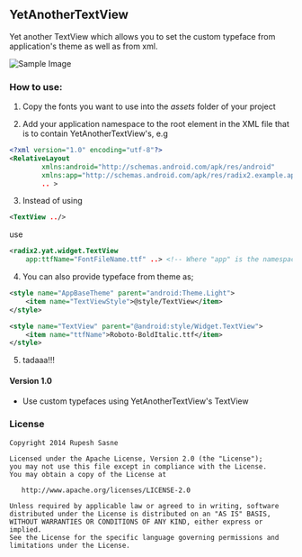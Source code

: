 ## YetAnotherTextView

Yet another TextView which allows you to set the custom typeface from application's theme as well as from xml.

![Sample Image](https://raw.githubusercontent.com/rupehshsasne/YetAnotherTextView/master/sample/screenshot/device-2014-09-07-185722.png)

### How to use:
1) Copy the fonts you want to use into the _assets_ folder of your project

2) Add your application namespace to the root element in the XML file that is to contain YetAnotherTextView's, e.g
```xml
<?xml version="1.0" encoding="utf-8"?>
<RelativeLayout
        xmlns:android="http://schemas.android.com/apk/res/android"
        xmlns:app="http://schemas.android.com/apk/res/radix2.example.app"
		.. >
```  

3) Instead of using
```xml
<TextView ../>
```
use
```xml
<radix2.yat.widget.TextView 
	app:ttfName="FontFileName.ttf" ..> <!-- Where "app" is the namespace defined in step 2 -->
```  

4) You can also provide typeface from theme as;
```xml
<style name="AppBaseTheme" parent="android:Theme.Light">
	<item name="TextViewStyle">@style/TextView</item>
</style>

<style name="TextView" parent="@android:style/Widget.TextView">
	<item name="ttfName">Roboto-BoldItalic.ttf</item>
</style>
```
5) tadaaa!!! 		

#### Version 1.0
* Use custom typefaces using YetAnotherTextView's TextView

### License
	Copyright 2014 Rupesh Sasne

    Licensed under the Apache License, Version 2.0 (the "License");
    you may not use this file except in compliance with the License.
    You may obtain a copy of the License at

       http://www.apache.org/licenses/LICENSE-2.0

    Unless required by applicable law or agreed to in writing, software
    distributed under the License is distributed on an "AS IS" BASIS,
    WITHOUT WARRANTIES OR CONDITIONS OF ANY KIND, either express or implied.
    See the License for the specific language governing permissions and
    limitations under the License.

